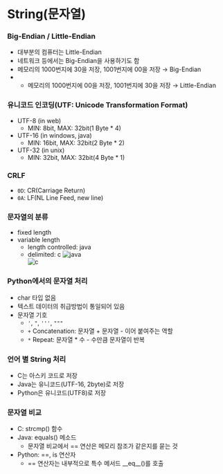# String(문자열)

### Big-Endian / Little-Endian
- 대부분의 컴퓨터는 Little-Endian
- 네트워크 등에서는 Big-Endian을 사용하기도 함
- 메모리의 1000번지에 30을 저장, 1001번지에 00을 저장 &rarr; Big-Endian
- - 메모리의 1000번지에 00을 저장, 1001번지에 30을 저장 &rarr; Little-Endian


### 유니코드 인코딩(UTF: Unicode Transformation Format)
- UTF-8 (in web)
  - MIN: 8bit, MAX: 32bit(1 Byte * 4)
- UTF-16 (in windows, java)
  - MIN: 16bit, MAX: 32bit(2 Byte * 2)
- UTF-32 (in unix)
  - MIN: 32bit, MAX: 32bit(4 Byte * 1)

### CRLF
- `0D`: CR(Carriage Return)
- `0A`: LF(NL Line Feed, new line) 

### 문자열의 분류
- fixed length
- variable length
  - length controlled: java
  - delimited: c
![java](https://user-images.githubusercontent.com/108309396/217408213-fefff510-fcf4-4035-b334-5ff04fd165c0.png)  
![c](https://user-images.githubusercontent.com/108309396/217408207-6b2564be-e9b8-407f-acd8-98599ab39c87.png)  

### Python에서의 문자열 처리
- char 타입 없음
- 텍스트 데이터의 취급방법이 통일되어 있음
- 문자열 기호
  - `'`, `"`, `'''`, `"""`
  - `+` Concatenation: 문자열 + 문자열 -  이어 붙여주는 역할
  - `*` Repeat: 문자열 * 수 - 수만큼 문자열이 반복

### 언어 별 String 처리
- C는 아스키 코드로 저장
- Java는 유니코드(UTF-16, 2byte)로 저장
- Python은 유니코드(UTF8)로 저장

### 문자열 비교
- C: strcmp() 함수
- Java: equals() 메소드
  - 문자열 비교에서 == 연산은 메모리 참조가 같은지를 묻는 것
- Python: ==, is 연산자
  - == 연산자는 내부적으로 특수 메서드 \_\_eq\_\_()를 호출